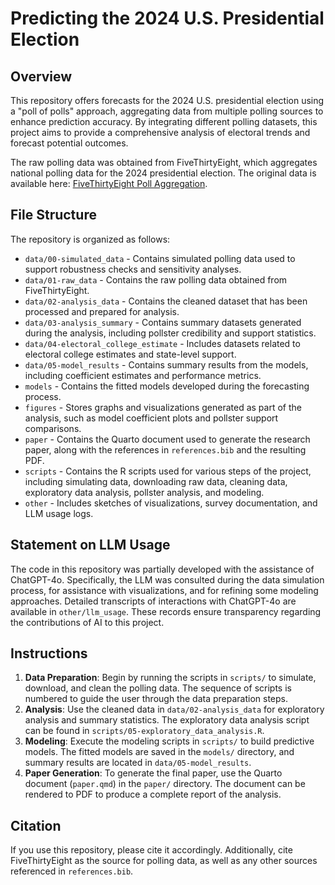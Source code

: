 # Predicting the 2024 U.S. Presidential Election

## Overview

This repository offers forecasts for the 2024 U.S. presidential election using a "poll of polls" approach, aggregating data from multiple polling sources to enhance prediction accuracy. By integrating different polling datasets, this project aims to provide a comprehensive analysis of electoral trends and forecast potential outcomes.

The raw polling data was obtained from FiveThirtyEight, which aggregates national polling data for the 2024 presidential election. The original data is available here: [FiveThirtyEight Poll Aggregation](https://projects.fivethirtyeight.com/polls/president-general/2024/national/).

## File Structure

The repository is organized as follows:

- `data/00-simulated_data` - Contains simulated polling data used to support robustness checks and sensitivity analyses.
- `data/01-raw_data` - Contains the raw polling data obtained from FiveThirtyEight.
- `data/02-analysis_data` - Contains the cleaned dataset that has been processed and prepared for analysis.
- `data/03-analysis_summary` - Contains summary datasets generated during the analysis, including pollster credibility and support statistics.
- `data/04-electoral_college_estimate` - Includes datasets related to electoral college estimates and state-level support.
- `data/05-model_results` - Contains summary results from the models, including coefficient estimates and performance metrics.
- `models` - Contains the fitted models developed during the forecasting process.
- `figures` - Stores graphs and visualizations generated as part of the analysis, such as model coefficient plots and pollster support comparisons.
- `paper` - Contains the Quarto document used to generate the research paper, along with the references in `references.bib` and the resulting PDF.
- `scripts` - Contains the R scripts used for various steps of the project, including simulating data, downloading raw data, cleaning data, exploratory data analysis, pollster analysis, and modeling.
- `other` - Includes sketches of visualizations, survey documentation, and LLM usage logs.

## Statement on LLM Usage

The code in this repository was partially developed with the assistance of ChatGPT-4o. Specifically, the LLM was consulted during the data simulation process, for assistance with visualizations, and for refining some modeling approaches. Detailed transcripts of interactions with ChatGPT-4o are available in `other/llm_usage`. These records ensure transparency regarding the contributions of AI to this project.

## Instructions

1. **Data Preparation**: Begin by running the scripts in `scripts/` to simulate, download, and clean the polling data. The sequence of scripts is numbered to guide the user through the data preparation steps.
2. **Analysis**: Use the cleaned data in `data/02-analysis_data` for exploratory analysis and summary statistics. The exploratory data analysis script can be found in `scripts/05-exploratory_data_analysis.R`.
3. **Modeling**: Execute the modeling scripts in `scripts/` to build predictive models. The fitted models are saved in the `models/` directory, and summary results are located in `data/05-model_results`.
4. **Paper Generation**: To generate the final paper, use the Quarto document (`paper.qmd`) in the `paper/` directory. The document can be rendered to PDF to produce a complete report of the analysis.

## Citation

If you use this repository, please cite it accordingly. Additionally, cite FiveThirtyEight as the source for polling data, as well as any other sources referenced in `references.bib`.

